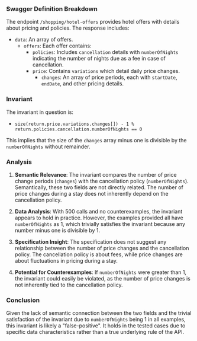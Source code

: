 ### Swagger Definition Breakdown
The endpoint `/shopping/hotel-offers` provides hotel offers with details about pricing and policies. The response includes:
- `data`: An array of offers.
  - `offers`: Each offer contains:
    - `policies`: Includes `cancellation` details with `numberOfNights` indicating the number of nights due as a fee in case of cancellation.
    - `price`: Contains `variations` which detail daily price changes.
      - `changes`: An array of price periods, each with `startDate`, `endDate`, and other pricing details.

### Invariant
The invariant in question is:
- `size(return.price.variations.changes[]) - 1 % return.policies.cancellation.numberOfNights == 0`

This implies that the size of the `changes` array minus one is divisible by the `numberOfNights` without remainder.

### Analysis
1. **Semantic Relevance**: The invariant compares the number of price change periods (`changes`) with the cancellation policy (`numberOfNights`). Semantically, these two fields are not directly related. The number of price changes during a stay does not inherently depend on the cancellation policy.

2. **Data Analysis**: With 500 calls and no counterexamples, the invariant appears to hold in practice. However, the examples provided all have `numberOfNights` as 1, which trivially satisfies the invariant because any number minus one is divisible by 1.

3. **Specification Insight**: The specification does not suggest any relationship between the number of price changes and the cancellation policy. The cancellation policy is about fees, while price changes are about fluctuations in pricing during a stay.

4. **Potential for Counterexamples**: If `numberOfNights` were greater than 1, the invariant could easily be violated, as the number of price changes is not inherently tied to the cancellation policy.

### Conclusion
Given the lack of semantic connection between the two fields and the trivial satisfaction of the invariant due to `numberOfNights` being 1 in all examples, this invariant is likely a "false-positive". It holds in the tested cases due to specific data characteristics rather than a true underlying rule of the API.

